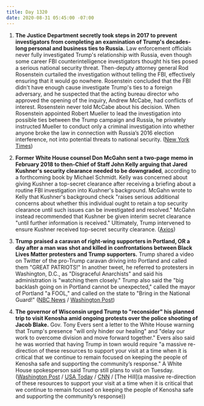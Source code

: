 ```yaml
---
title: Day 1320
date: 2020-08-31 05:45:00 -07:00
---
```


1. **The Justice Department secretly took steps in 2017 to prevent investigators from completing an examination of Trump's decades-long personal and business ties to Russia.** Law enforcement officials never fully investigated Trump's relationship with Russia, even though some career FBI counterintelligence investigators thought his ties posed a serious national security threat. Then-deputy attorney general Rod Rosenstein curtailed the investigation without telling the FBI, effectively ensuring that it would go nowhere. Rosenstein concluded that the FBI didn't have enough cause investigate Trump's ties to a foreign adversary, and he suspected that the acting bureau director who approved the opening of the inquiry, Andrew McCabe, had conflicts of interest. Rosenstein never told McCabe about his decision. When Rosenstein appointed Robert Mueller to lead the investigation into possible ties between the Trump campaign and Russia, he privately instructed Mueller to conduct only a criminal investigation into whether anyone broke the law in connection with Russia’s 2016 election interference, not into potential threats to national security. ([New York Times](https://www.nytimes.com/2020/08/30/us/politics/trump-russia-justice-department.html))

2. **Former White House counsel Don McGahn sent a two-page memo in February 2018 to then-Chief of Staff John Kelly arguing that Jared Kushner's security clearance needed to be downgraded**, according to a forthcoming book by Michael Schmidt. Kelly was concerned about giving Kushner a top-secret clearance after receiving a briefing about a routine FBI investigation into Kushner's background. McGahn wrote to Kelly that Kushner's background check "raises serious additional concerns about whether this individual ought to retain a top security clearance until such issues can be investigated and resolved." McGahn instead recommended that Kushner be given interim secret clearance "until further information is received." Ultimately, Trump intervened to ensure Kushner received top-secret security clearance. ([Axios](https://www.axios.com/jared-kushner-security-clearance-mcgahn-ecca918e-2685-473a-9504-cd412da301bf.html))

3. **Trump praised a caravan of right-wing supporters in Portland, OR a day after a man was shot and killed in confrontations between Black Lives Matter protesters and Trump supporters.** Trump shared a video on Twitter of the pro-Trump caravan driving into Portland and called them "GREAT PATRIOTS!" In another tweet, he referred to protesters in Washington, D.C., as "Disgraceful Anarchists" and said his administration is "watching them closely." Trump also said the "big backlash going on in Portland cannot be unexpected," called the mayor of Portland "a FOOL," and called on the state to "Bring in the National Guard!" ([NBC News](https://www.nbcnews.com/politics/donald-trump/trump-rails-against-protesters-following-unrest-portland-n1238808) / [Washington Post](https://www.washingtonpost.com/politics/trump-biden-kenosha-portland/2020/08/30/42f50c50-ead5-11ea-ab4e-581edb849379_story.html))

4. **The governor of Wisconsin urged Trump to "reconsider" his planned trip to visit Kenosha amid ongoing protests over the police shooting of Jacob Blake.** Gov. Tony Evers sent a letter to the White House warning that Trump's presence "will only hinder our healing" and "delay our work to overcome division and move forward together." Evers also said he was worried that having Trump in town would require "a massive re-direction of these resources to support your visit at a time when it is critical that we continue to remain focused on keeping the people of Kenosha safe and supporting the community’s response." A White House spokesperson said Trump still plans to visit on Tuesday. ([Washington Post](https://www.washingtonpost.com/nation/2020/08/31/wisconsin-governor-trump-letter-kenosha/) / [USA Today](https://www.usatoday.com/story/news/politics/elections/2020/08/29/trump-plans-visit-kenosha-wisconsin-meet-law-enforcement/5672052002/) / [CNN](https://www.cnn.com/2020/08/30/politics/wisconsin-governor-letter-trump-kenosha-jacob-blake/index.html) / [The Hill](a massive re-direction of these resources to support your visit at a time when it is critical that we continue to remain focused on keeping the people of Kenosha safe and supporting the community’s response))
